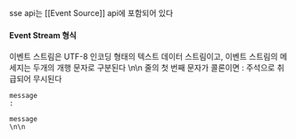 
sse api는 [[Event Source]] api에 포함되어 있다


#### Event Stream 형식

이벤트 스트림은 UTF-8 인코딩 형태의 텍스트 데이터 스트림이고,
이벤트 스트림의 메세지는 두개의 개행 문자로 구분된다 \n\n
줄의 첫 번째 문자가 콜론이면 : 주석으로 취급되어 무시된다

```
message
:

message
\n\n

```
